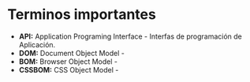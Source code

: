 # Terminos importantes
- **API:** Application Programing Interface - Interfas de programación de Aplicación.
- **DOM:** Document Object Model - 
- **BOM:** Browser Object Model - 
- **CSSBOM:** CSS Object Model - 


